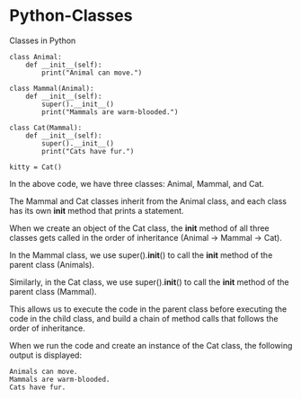 # Python-Classes
Classes in Python

````
class Animal:
    def __init__(self):
        print("Animal can move.")
        
class Mammal(Animal):
    def __init__(self):
        super().__init__()
        print("Mammals are warm-blooded.")
        
class Cat(Mammal):
    def __init__(self):
        super().__init__()
        print("Cats have fur.")

kitty = Cat()
````

In the above code, we have three classes: Animal, Mammal, and Cat. 

The Mammal and Cat classes inherit from the Animal class, and each class has its own __init__ method that prints a statement. 

When we create an object of the Cat class, the __init__ method of all three classes gets called in the order of inheritance (Animal -> Mammal -> Cat).

In the Mammal class, we use super().__init__() to call the __init__ method of the parent class (Animals). 

Similarly, in the Cat class, we use super().__init__() to call the __init__ method of the parent class (Mammal). 

This allows us to execute the code in the parent class before executing the code in the child class, and build a chain of method calls that follows the order of inheritance.

When we run the code and create an instance of the Cat class, the following output is displayed:

````
Animals can move.
Mammals are warm-blooded.
Cats have fur.
````
